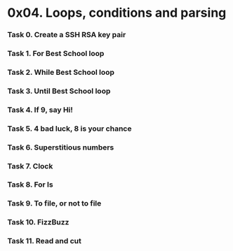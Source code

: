 # 0x04. Loops, conditions and parsing

### Task 0. Create a SSH RSA key pair

### Task 1. For Best School loop

### Task 2. While Best School loop

### Task 3. Until Best School loop

### Task 4. If 9, say Hi!

### Task 5. 4 bad luck, 8 is your chance

### Task 6. Superstitious numbers

### Task 7. Clock

### Task 8. For ls

### Task 9. To file, or not to file

### Task 10. FizzBuzz

### Task 11. Read and cut
